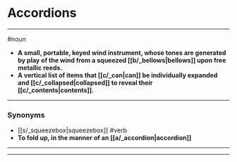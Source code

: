 # Accordions
---
#noun
- **A small, portable, keyed wind instrument, whose tones are generated by play of the wind from a squeezed [[b/_bellows|bellows]] upon free metallic reeds.**
- **A vertical list of items that [[c/_can|can]] be individually expanded and [[c/_collapsed|collapsed]] to reveal their [[c/_contents|contents]].**
---
### Synonyms
- [[s/_squeezebox|squeezebox]]
#verb
- **To fold up, in the manner of an [[a/_accordion|accordion]]**
---
---
